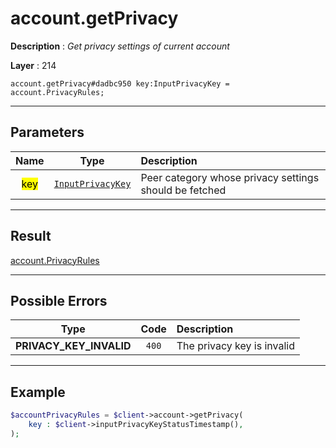 # account.getPrivacy

**Description** : *Get privacy settings of current account*

**Layer** : 214

```tl
account.getPrivacy#dadbc950 key:InputPrivacyKey = account.PrivacyRules;
```

---

## Parameters

| Name | Type | Description |
| :---: | :---: | :--- |
| <mark>key</mark> | [`InputPrivacyKey`](type/InputPrivacyKey) | Peer category whose privacy settings should be fetched |

---

## Result

[account.PrivacyRules](type/account.PrivacyRules)

---

## Possible Errors

| Type | Code | Description |
| :---: | :---: | :--- |
| **PRIVACY_KEY_INVALID** | `400` | The privacy key is invalid |

---

## Example

```php
$accountPrivacyRules = $client->account->getPrivacy(
	key : $client->inputPrivacyKeyStatusTimestamp(),
);
```